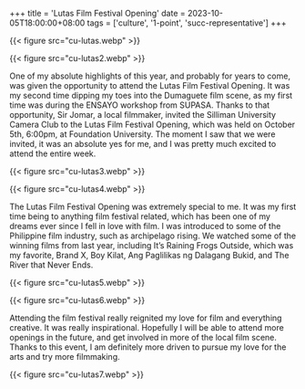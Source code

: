+++
title = 'Lutas Film Festival Opening'
date = 2023-10-05T18:00:00+08:00
tags = ['culture', '1-point', 'succ-representative']
+++

{{< figure src="cu-lutas.webp" >}}

{{< figure src="cu-lutas2.webp" >}}

One of my absolute highlights of this year, and probably for years to come, was given the opportunity to attend the Lutas Film Festival Opening. It was my second time dipping my toes into the Dumaguete film scene, as my first time was during the ENSAYO workshop from SUPASA. Thanks to that opportunity, Sir Jomar, a local filmmaker, invited the Silliman University Camera Club to the Lutas Film Festival Opening, which was held on October 5th, 6:00pm, at Foundation University. The moment I saw that we were invited, it was an absolute yes for me, and I was pretty much excited to attend the entire week.

{{< figure src="cu-lutas3.webp" >}}

{{< figure src="cu-lutas4.webp" >}}

The Lutas Film Festival Opening was extremely special to me. It was my first time being to anything film festival related, which has been one of my dreams ever since I fell in love with film. I was introduced to some of the Philippine film industry, such as archipelago rising. We watched some of the winning films from last year, including It’s Raining Frogs Outside, which was my favorite, Brand X, Boy Kilat, Ang Paglilikas ng Dalagang Bukid, and The River that Never Ends.

{{< figure src="cu-lutas5.webp" >}}

{{< figure src="cu-lutas6.webp" >}}

Attending the film festival really reignited my love for film and everything creative. It was really inspirational. Hopefully I will be able to attend more openings in the future, and get involved in more of the local film scene. Thanks to this event, I am definitely more driven to pursue my love for the arts and try more filmmaking.

{{< figure src="cu-lutas7.webp" >}}
